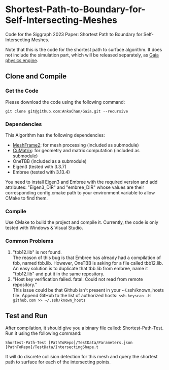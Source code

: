 # Shortest-Path-to-Boundary-for-Self-Intersecting-Meshes
Code for the Siggraph 2023 Paper: Shortest Path to Boundary for Self-Intersecting Meshes.

Note that this is the code for the shortest path to surface algorithm. It does not include the simulation part, which will be released separately, as [Gaia physics engine](https://github.com/AnkaChan/Gaia).

## Clone and Compile

### Get the Code
Please download the code using  the following command:
```
git clone git@github.com:AnkaChan/Gaia.git --recursive
```

### Dependencies
This Algorithm has the following dependencies:
- [MeshFrame2](https://github.com/AnkaChan/MeshFrame2): for mesh processing (included as submodule)
- [CuMatrix](https://github.com/AnkaChan/CuMatrix/tree/main): for geometry and matrix computation (included as submodule)
- OneTBB (included as a submodule)
- Eigen3 (tested with 3.3.7)
- Embree (tested with 3.13.4)

You need to install Eigen3 and Embree with the required version and add attributes: "Eigen3_DIR" and "embree_DIR" whose values are their corresponding config.cmake path to your environment variable to allow CMake to find them.

### Compile
Use CMake to build the project and compile it. Currently, the code is only tested with Windows & Visual Studio. 

### Common Problems

1. "tbb12.lib" is not found.  
The reason of this bug is that Embree has already had a compilation of tbb, named tbb.lib. However, OneTBB is asking for a file called tbb12.lib. An easy solution is to duplicate that tbb.lib from embree, name it "tbb12.lib" and put it in the same repository.
2. "Host key verification failed. fatal: Could not read from remote repository."  
This issue could be that Github isn't present in your ~/.ssh/known_hosts file.
Append GitHub to the list of authorized hosts:
```ssh-keyscan -H github.com >> ~/.ssh/known_hosts```


## Test and Run
After compilation, it should give you a binary file called: Shortest-Path-Test.
Run it using the following command:

```
Shortest-Path-Test [PathToRepo]/TestData/Parameters.json [PathToRepo]/TestData/IntersectingShape.t
```
It will do discrete collision detection for this mesh and query the shortest path to surface for each of the intersecting points.
